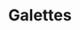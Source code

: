 ---
title: Galettes
metadata:
  source: https://www.youtube.com/watch?v=CK8T7v0NZ8Y
  course: Brunch
  servings: '4'
  title: Galettes
ingredients:
- name: spring onions
  amount: '4'
- name: ham
  amount: 4 slices
- name: water
  amount: 400 ml
- name: salt
  amount: 1 tsp
- name: nutmeg
  amount: 2 tsp
- name: cheese
  amount: 200 g
- name: coconut oil
  amount: 4 tsp
- name: buckwheat flour
  amount: 220 g
- name: pepper
  amount: 1 tsp
- name: eggs
  amount: '5'
cookware:
- name: mixing bowl
- name: whisk
- name: frying pan
- name: fork
- name: grater
- name: spatula
steps:
- description: Grab a mixing bowl and add in the buckwheat flour, whisk in one of
    the eggs and then gradually add the water to form the mixture for the galette.
- description: Add a teaspoon of coconut oil to a frying pan on a high heat and then
    add a scoop of the mixture to the pan to cook until the galette is firm. While
    it's cooking, you can slice the spring onions and break up the ham.
- description: Then crack another one of the eggs on it and use the back of a fork
    to spread the egg white around the surface. Once you're happy, make sure the yolk
    rests in the middle, then put a lid on to steam the egg white until it's firm
    (and the yolk is still runny).
- description: Now break up the ham and scatter it over the galette, avoiding the
    egg yolk. Then grab the grater and grate the cheese over the ham and then sprinkle
    the sliced spring onion on it.
- description: Now season the galette with the nutmeg and pepper, avoiding the egg
    yolk again, then sprinkle a little salt on the egg yolk.
- description: Use a spatula to fold over the edges of the galette to form a square,
    leaving the yolk exposed in the middle, then serve and start the next one!
- description: If you don't want to cook all four in one go, the mixture will keep
    in the fridge for a few days.

---